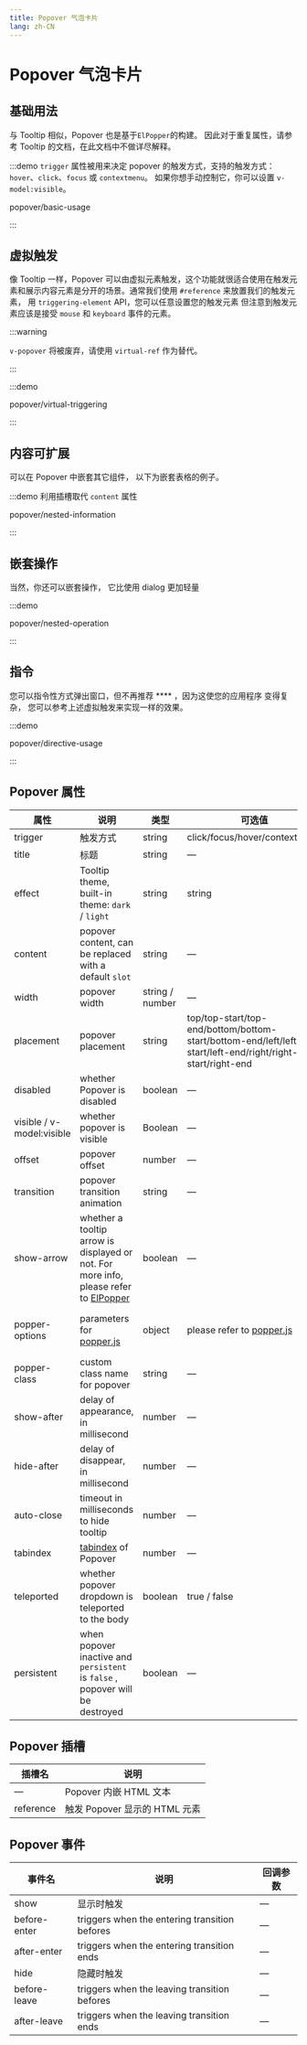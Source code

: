 ```yaml
---
title: Popover 气泡卡片
lang: zh-CN
---
```


# Popover 气泡卡片

## 基础用法

与 Tooltip 相似，Popover 也是基于`ElPopper`的构建。 因此对于重复属性，请参考 Tooltip 的文档，在此文档中不做详尽解释。

:::demo `trigger` 属性被用来决定 popover 的触发方式，支持的触发方式： `hover`、`click`、`focus` 或 `contextmenu`。 如果你想手动控制它，你可以设置 `v-model:visible`。

popover/basic-usage

:::

## 虚拟触发

像 Tooltip 一样，Popover 可以由虚拟元素触发，这个功能就很适合使用在触发元素和展示内容元素是分开的场景。通常我们使用 `#reference` 来放置我们的触发元素， 用 `triggering-element` API，您可以任意设置您的触发元素 但注意到触发元素应该是接受 `mouse` 和 `keyboard` 事件的元素。

:::warning

`v-popover` 将被废弃，请使用 `virtual-ref` 作为替代。

:::

:::demo

popover/virtual-triggering

:::

## 内容可扩展

可以在 Popover 中嵌套其它组件， 以下为嵌套表格的例子。

:::demo 利用插槽取代 `content` 属性

popover/nested-information

:::

## 嵌套操作

当然，你还可以嵌套操作， 它比使用 dialog 更加轻量

:::demo

popover/nested-operation

:::

## 指令

您可以指令性方式弹出窗口，但不再推荐 \*\*\*\* ，因为这使您的应用程序 变得复杂， 您可以参考上述虚拟触发来实现一样的效果。

:::demo

popover/directive-usage

:::

## Popover 属性

| 属性                      | 说明                                                                                                                                                                     | 类型            | 可选值                                                                                                    | 默认值                                                  |
| ------------------------- | ------------------------------------------------------------------------------------------------------------------------------------------------------------------------ | --------------- | --------------------------------------------------------------------------------------------------------- | ------------------------------------------------------- |
| trigger                   | 触发方式                                                                                                                                                                 | string          | click/focus/hover/contextmenu                                                                             | click                                                   |
| title                     | 标题                                                                                                                                                                     | string          | —                                                                                                         | —                                                       |
| effect                    | Tooltip theme, built-in theme: `dark` / `light`                                                                                                                          | string          | string                                                                                                    | dark                                                    |
| content                   | popover content, can be replaced with a default `slot`                                                                                                                   | string          | —                                                                                                         | —                                                       |
| width                     | popover width                                                                                                                                                            | string / number | —                                                                                                         | Min width 150px                                         |
| placement                 | popover placement                                                                                                                                                        | string          | top/top-start/top-end/bottom/bottom-start/bottom-end/left/left-start/left-end/right/right-start/right-end | bottom                                                  |
| disabled                  | whether Popover is disabled                                                                                                                                              | boolean         | —                                                                                                         | false                                                   |
| visible / v-model:visible | whether popover is visible                                                                                                                                               | Boolean         | —                                                                                                         | false                                                   |
| offset                    | popover offset                                                                                                                                                           | number          | —                                                                                                         | 0                                                       |
| transition                | popover transition animation                                                                                                                                             | string          | —                                                                                                         | el-fade-in-linear                                       |
| show-arrow                | whether a tooltip arrow is displayed or not. For more info, please refer to [ElPopper](https://github.com/element-plus/element-plus/tree/dev/packages/components/popper) | boolean         | —                                                                                                         | true                                                    |
| popper-options            | parameters for [popper.js](https://popper.js.org/docs/v2/)                                                                                                               | object          | please refer to [popper.js](https://popper.js.org/docs/v2/)                                               | `{ boundariesElement: 'body', gpuAcceleration: false }` |
| popper-class              | custom class name for popover                                                                                                                                            | string          | —                                                                                                         | —                                                       |
| show-after                | delay of appearance, in millisecond                                                                                                                                      | number          | —                                                                                                         | 0                                                       |
| hide-after                | delay of disappear, in millisecond                                                                                                                                       | number          | —                                                                                                         | 200                                                     |
| auto-close                | timeout in milliseconds to hide tooltip                                                                                                                                  | number          | —                                                                                                         | 0                                                       |
| tabindex                  | [tabindex](https://developer.mozilla.org/en-US/docs/Web/HTML/Global_attributes/tabindex) of Popover                                                                      | number          | —                                                                                                         | —                                                       |
| teleported                | whether popover dropdown is teleported to the body                                                                                                                       | boolean         | true / false                                                                                              | true                                                    |
| persistent                | when popover inactive and `persistent` is `false` , popover will be destroyed                                                                                            | boolean         | —                                                                                                         | true                                                    |

## Popover 插槽

| 插槽名    | 说明                          |
| --------- | ----------------------------- |
| —         | Popover 内嵌 HTML 文本        |
| reference | 触发 Popover 显示的 HTML 元素 |

## Popover 事件

| 事件名       | 说明                                          | 回调参数 |
| ------------ | --------------------------------------------- | -------- |
| show         | 显示时触发                                    | —        |
| before-enter | triggers when the entering transition befores | —        |
| after-enter  | triggers when the entering transition ends    | —        |
| hide         | 隐藏时触发                                    | —        |
| before-leave | triggers when the leaving transition befores  | —        |
| after-leave  | triggers when the leaving transition ends     | —        |
